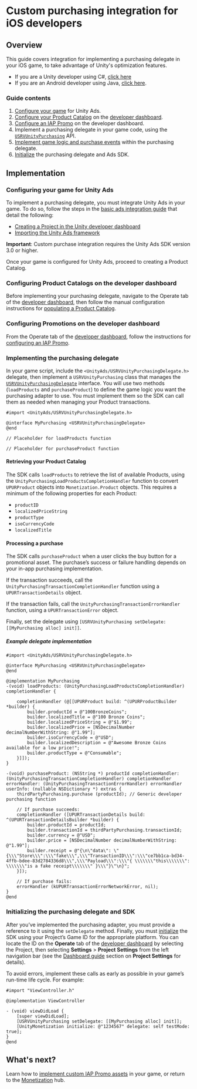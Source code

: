 # Custom purchasing integration for iOS developers
## Overview
This guide covers integration for implementing a purchasing delegate in your iOS game, to take advantage of Unity's optimization features.

* If you are a Unity developer using C#, [click here](MonetizationPurchasingIntegrationUnity.md) 
* If you are an Android developer using Java, [click here](MonetizationPurchasingIntegrationAndroid.md).

### Guide contents
1. [Configure your game](#configuring-your-game-for-unity-ads) for Unity Ads.
2. [Configure your Product Catalog](https://docs.unity3d.com/Manual/IAPPromoProducts.html) on the [developer dashboard](https://operate.dashboard.unity3d.com). 
3. [Configure an IAP Promo](https://docs.unity3d.com/Manual/IAPPromoPromotions.html) on the developer dashboard. 
4. Implement a purchasing delegate in your game code, using the [`USRVUnityPurchasing`](MonetizationResourcesApiIos.md#usrvunitypurchasing) API.
5. [Implement game logic and purchase events](#implementing-the-purchasing-delegate) within the purchasing delegate.
6. [Initialize](#initializing-the-purchasing-delegate-and-sdk) the purchasing delegate and Ads SDK.

## Implementation
### Configuring your game for Unity Ads
To implement a purchasing delegate, you must integrate Unity Ads in your game. To do so, follow the steps in the [basic ads integration guide](MonetizationBasicIntegrationIos.md) that detail the following:

* [Creating a Project in the Unity developer dashboard](MonetizationBasicIntegrationIos.md#creating-a-project-in-the-unity-developer-dashboard)
* [Importing the Unity Ads framework](MonetizationBasicIntegrationIos.md#importing-the-unity-ads-framework)

**Important**: Custom purchase integration requires the Unity Ads SDK version 3.0 or higher.

Once your game is configured for Unity Ads, proceed to creating a Product Catalog.

### Configuring Product Catalogs on the developer dashboard
Before implementing your purchasing delegate, navigate to the Operate tab of the [developer dashboard](https://operate.dashboard.unity3d.com), then follow the manual configuration instructions for [populating a Product Catalog](https://docs.unity3d.com/Manual/IAPPromoProducts.html).  

### Configuring Promotions on the developer dashboard
From the Operate tab of the [developer dashboard](https://operate.dashboard.unity3d.com), follow the instructions for [configuring an IAP Promo](https://docs.unity3d.com/Manual/IAPPromo.html).  

### Implementing the purchasing delegate
In your game script, include the `<UnityAds/USRVUnityPurchasingDelegate.h>` delegate, then implement a `USRVUnityPurchasing` class that manages the [`USRVUnityPurchasingDelegate`](MonetizationResourcesApiIos.md#usrvunitypurchasingdelegate) interface. You will use two methods (`loadProducts` and `purchaseProduct`) to define the game logic you want the purchasing adapter to use. You must implement them so the SDK can call them as needed when managing your Product transactions.

```
#import <UnityAds/USRVUnityPurchasingDelegate.h>

@interface MyPurchasing <USRVUnityPurchasingDelegate>
@end

// Placeholder for loadProducts function

// Placeholder for purchaseProduct function
```

#### Retrieving your Product Catalog
The SDK calls `loadProducts` to retrieve the list of available Products, using the `UnityPurchasingLoadProductsCompletionHandler` function to convert `UPURProduct` objects into `Monetization.Product` objects. This requires a minimum of the following properties for each Product: 

* `productID`
* `localizedPriceString`
* `productType`
* `isoCurrencyCode`
* `localizedTitle`

#### Processing a purchase
The SDK calls `purchaseProduct` when a user clicks the buy button for a promotional asset. The purchase’s success or failure handling depends on your in-app purchasing implementation. 

If the transaction succeeds, call the `UnityPurchasingTransactionCompletionHandler` function using a `UPURTransactionDetails` object. 

If the transaction fails, call the `UnityPurchasingTransactionErrorHandler` function, using a `UPURTransactionError` object.

Finally, set the delegate using `[USRVUnityPurchasing setDelegate: [[MyPurchasing alloc] init]]`.

##### Example delegate implementation
```
#import <UnityAds/USRVUnityPurchasingDelegate.h>

@interface MyPurchasing <USRVUnityPurchasingDelegate>
@end

@implementation MyPurchasing
-(void) loadProducts: (UnityPurchasingLoadProductsCompletionHandler) completionHandler {

    completionHandler (@[[UPURProduct build: ^(UPURProductBuilder *builder) {
        builder.productId = @"100BronzeCoins";
        builder.localizedTitle = @"100 Bronze Coins";
        builder.localizedPriceString = @"$1.99";
        builder.localizedPrice = [NSDecimalNumber decimalNumberWithString: @"1.99"];
        builder.isoCurrencyCode = @"USD";
        builder.localizedDescription = @"Awesome Bronze Coins available for a low price!";
        builder.productType = @"Consumable";
    }]]);
}

-(void) purchaseProduct: (NSString *) productId completionHandler: (UnityPurchasingTransactionCompletionHandler) completionHandler errorHandler: (UnityPurchasingTransactionErrorHandler) errorHandler userInfo: (nullable NSDictionary *) extras {
    thirdPartyPurchasing.purchase (productId); // Generic developer purchasing function
   
    // If purchase succeeds:
    completionHandler ([UPURTransactionDetails build: ^(UPURTransactionDetailsBuilder *builder) {
        builder.productId = productId;
        builder.transactionId = thirdPartyPurchasing.transactionId;
        builder.currency = @"USD";
        builder.price = [NSDecimalNumber decimalNumberWithString: @"1.99"];
        builder.receipt = @"{\n\"data\": \"{\\\"Store\\\":\\\"fake\\\",\\\"TransactionID\\\":\\\"ce7bb1ca-bd34-4ffb-bdee-83d2784336d8\\\",\\\"Payload\\\":\\\"{ \\\\\\\"this\\\\\\\": \\\\\\\"is a fake receipt\\\\\\\" }\\\"}\"\n}";
    }]);

    // If purchase fails:
    errorHandler (kUPURTransactionErrorNetworkError, nil);
}
@end
```

### Initializing the purchasing delegate and SDK
After you’ve implemented the purchasing adapter, you must provide a reference to it using the `setDelegate` method. Finally, you must [initialize](MonetizationBasicIntegrationIos.md#initializing-the-sdk) the SDK using your Project’s Game ID for the appropriate platform. You can locate the ID on the **Operate** tab of the [developer dashboard](https://operate.dashboard.unity3d.com/) by selecting the Project, then selecting **Settings** > **Project Settings** from the left navigation bar (see the [Dashboard guide](MonetizationResourcesDashboardGuide.md#project-settings) section on **Project Settings** for details). 

To avoid errors, implement these calls as early as possible in your game’s run-time life cycle. For example:

```
#import "ViewController.h"

@implementation ViewController

- (void) viewDidLoad {
    [super viewDidLoad];
    [USRVUnityPurchasing setDelegate: [[MyPurchasing alloc] init]];
    [UnityMonetization initialize: @"1234567" delegate: self testMode: true];
}
@end
```

## What's next?
Learn how to [implement custom IAP Promo assets](MonetizationNativePromoIos.md) in your game, or return to the [Monetization](Monetization.md) hub.